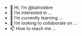 - 👋 Hi, I’m @bahsiebre
- 👀 I’m interested in ...
- 🌱 I’m currently learning ...
- 💞️ I’m looking to collaborate on ...
- 📫 How to reach me ...

<!---
bahsiebre/bahsiebre is a ✨ special ✨ repository because its `README.md` (this file) appears on your GitHub profile.
You can click the Preview link to take a look at your changes.
--->
